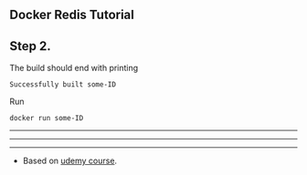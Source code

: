 ## Docker Redis Tutorial

## Step 2.

The build should end with printing

    Successfully built some-ID

Run

    docker run some-ID

***

***

***

* Based on [udemy course](https://www.udemy.com/docker-and-kubernetes-the-complete-guide/).
